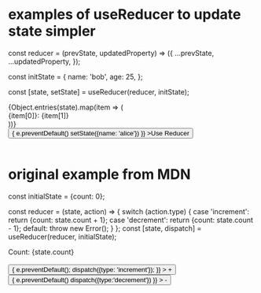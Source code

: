 # examples of useReducer to update state simpler

const reducer = (prevState, updatedProperty) => ({
...prevState,
...updatedProperty,
});

const initState = {
name: 'bob',
age: 25,
};

const [state, setState] = useReducer(reducer, initState);

<div>
  {Object.entries(state).map(item => (
    <div>
      {item[0]}: {item[1]}
    </div>
  ))}
</div>
<button
  onClick={async (e) => {
    e.preventDefault()
    setState({name: 'alice'})
  }}
>Use Reducer</button>
<br></br>



# original example from MDN

const initialState = {count: 0};

const reducer = (state, action) => {
switch (action.type) {
case 'increment':
return {count: state.count + 1};
case 'decrement':
return {count: state.count - 1};
default:
throw new Error();
}
};
const [state, dispatch] = useReducer(reducer, initialState);

<div>
  Count: {state.count} <br></br>
  <button
    onClick={async (e) => {
      e.preventDefault();
      dispatch({type: 'increment'});
    }}
  >
    +
  </button>
  <button
    onClick={async (e) => {
      e.preventDefault()
      dispatch({type:'decrement'})
    }}
  >
    -
  </button>
</div>




